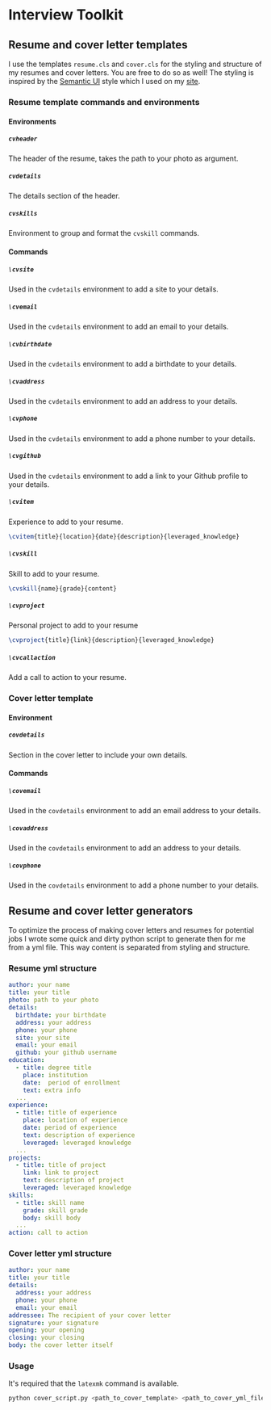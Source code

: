 # Interview Toolkit
## Resume and cover letter templates
I use the templates `resume.cls` and `cover.cls` for the styling and structure of my resumes and cover letters. You are free to do so as well! The styling is inspired by the [Semantic UI](https://semantic-ui.com/) style which I used on my [site](www.theodedeken.xyz).

### Resume template commands and environments
#### Environments
##### `cvheader`
The header of the resume, takes the path to your photo as argument.
##### `cvdetails`
The details section of the header.
##### `cvskills`
Environment to group and format the `cvskill` commands.

#### Commands

##### `\cvsite`
Used in the `cvdetails` environment to add a site to your details.

##### `\cvemail`
Used in the `cvdetails` environment to add an email to your details.

##### `\cvbirthdate`
Used in the `cvdetails` environment to add a birthdate to your details.

##### `\cvaddress`
Used in the `cvdetails` environment to add an address to your details.

##### `\cvphone`
Used in the `cvdetails` environment to add a phone number to your details.

##### `\cvgithub`
Used in the `cvdetails` environment to add a link to your Github profile to your details.

##### `\cvitem`
Experience to add to your resume.
```latex
\cvitem{title}{location}{date}{description}{leveraged_knowledge}
```

##### `\cvskill`
Skill to add to your resume.
```latex
\cvskill{name}{grade}{content}
```

##### `\cvproject`
Personal project to add to your resume
```latex
\cvproject{title}{link}{description}{leveraged_knowledge}
```

##### `\cvcallaction`
Add a call to action to your resume.

### Cover letter template
#### Environment
##### `covdetails`
Section in the cover letter to include your own details.
#### Commands
##### `\covemail`
Used in the `covdetails` environment to add an email address to your details.
##### `\covaddress`
Used in the `covdetails` environment to add an address to your details.
##### `\covphone`
Used in the `covdetails` environment to add a phone number to your details.

## Resume and cover letter generators
To optimize the process of making cover letters and resumes for potential jobs I wrote some quick and dirty python script to generate then for me from a yml file. This way content is separated from styling and structure.

### Resume yml structure
```yml
author: your name
title: your title
photo: path to your photo
details:
  birthdate: your birthdate
  address: your address
  phone: your phone
  site: your site
  email: your email
  github: your github username
education:
  - title: degree title
    place: institution
    date:  period of enrollment
    text: extra info
  ...
experience:
  - title: title of experience
    place: location of experience
    date: period of experience
    text: description of experience
    leveraged: leveraged knowledge
  ...
projects:
  - title: title of project
    link: link to project
    text: description of project
    leveraged: leveraged knowledge
skills:
  - title: skill name
    grade: skill grade
    body: skill body
  ...
action: call to action
```

### Cover letter yml structure
```yml
author: your name
title: your title
details:
  address: your address
  phone: your phone
  email: your email
addressee: The recipient of your cover letter
signature: your signature
opening: your opening
closing: your closing
body: the cover letter itself
```

### Usage
It's required that the `latexmk`  command is available.

```bash
python cover_script.py <path_to_cover_template> <path_to_cover_yml_file>
```